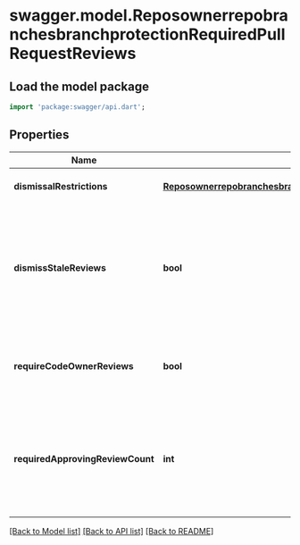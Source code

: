 # swagger.model.ReposownerrepobranchesbranchprotectionRequiredPullRequestReviews

## Load the model package
```dart
import 'package:swagger/api.dart';
```

## Properties
Name | Type | Description | Notes
------------ | ------------- | ------------- | -------------
**dismissalRestrictions** | [**ReposownerrepobranchesbranchprotectionRequiredPullRequestReviewsDismissalRestrictions**](ReposownerrepobranchesbranchprotectionRequiredPullRequestReviewsDismissalRestrictions.md) |  | [optional] [default to null]
**dismissStaleReviews** | **bool** | Set to &#x60;true&#x60; if you want to automatically dismiss approving reviews when someone pushes a new commit. | [optional] [default to null]
**requireCodeOwnerReviews** | **bool** | Blocks merging pull requests until [code owners](https://help.github.com/articles/about-code-owners/) review them. | [optional] [default to null]
**requiredApprovingReviewCount** | **int** | Specify the number of reviewers required to approve pull requests. Use a number between 1 and 6. | [optional] [default to null]

[[Back to Model list]](../README.md#documentation-for-models) [[Back to API list]](../README.md#documentation-for-api-endpoints) [[Back to README]](../README.md)


